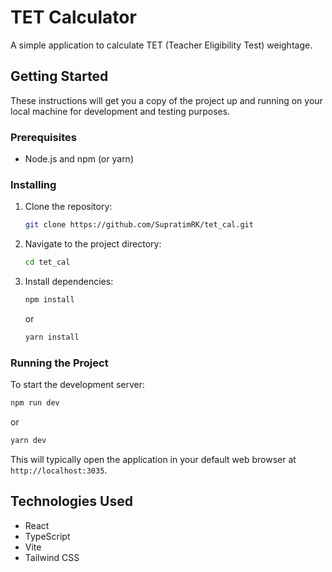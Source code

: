 # TET Calculator

A simple application to calculate TET (Teacher Eligibility Test) weightage.

## Getting Started

These instructions will get you a copy of the project up and running on your local machine for development and testing purposes.

### Prerequisites

- Node.js and npm (or yarn)

### Installing

1. Clone the repository:
   ```bash
   git clone https://github.com/SupratimRK/tet_cal.git
   ```
2. Navigate to the project directory:
   ```bash
   cd tet_cal
   ```
3. Install dependencies:
   ```bash
   npm install
   ```
   or
   ```bash
   yarn install
   ```

### Running the Project

To start the development server:

```bash
npm run dev
```
or
```bash
yarn dev
```

This will typically open the application in your default web browser at `http://localhost:3035`.

## Technologies Used

- React
- TypeScript
- Vite
- Tailwind CSS
